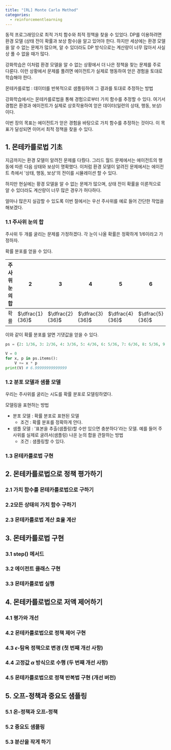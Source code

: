 ```yaml
---
title: "[RL] Monte Carlo Method"
categories: 
  - reinforcementlearning
---
```

동적 프로그래밍으로 최적 가치 함수와 최적 정책을 찾을 수 있었다. DP를 이용하려면 환경 모델 (상태 전이 확률과 보상 함수)을 알고 있어야 한다. 하지만 세상에는 환경 모델을 알 수 없는 문제가 많으며, 알 수 있더라도 DP 방식으로는 계산량이 너무 많아서 사실상 풀 수 없을 때가 많다.

강화학습은 이처럼 환경 모델을 알 수 없는 상황에서 더 나은 정책을 찾는 문제를 주로 다룬다. 이런 상황에서 문제를 풀려면 에이전트가 실제로 행동하여 얻은 경험을 토대로 학습해야 한다.

몬테카를로법 : 데이터를 반복적으로 샘플링하여 그 결과를 토대로 추정하는 방법

강화학습에서는 몬테카를로법을 통해 경험으로부터 가치 함수를 추정할 수 있다. 여기서 경험은 환경과 에이전트가 실제로 상호작용하여 얻은 데이터(일련의 상태, 행동, 보상)이다.

이번 장의 목표는 에이전트가 얻은 경험을 바탕으로 가치 함수를 추정하는 것이다. 이 목표가 달성되면 이어서 최적 정책을 찾을 수 있다.

## 1. 몬테카를로법 기초

지금까지는 환경 모델이 알려진 문제를 다뤘다. 그리드 월드 문제에서는 에이전트의 행동에 따른 다음 상태와 보상이 명확했다. 이처럼 환경 모델이 알려진 문제에서는 에이전트 측에서 '상태, 행동, 보상'의 전이를 시뮬레이션 할 수 있다.

하지만 현실에는 황경 모델을 알 수 없는 문제가 많으며, 상태 전이 확률을 이론적으로 알 수 있더라도 계산량이 너무 많은 경우가 허다하다.

얼마나 많은지 실감할 수 있도록 이번 절에서는 우선 주사위를 예로 들어 간단한 작업을 해보겠다.

### 1.1 주사위 눈의 합

주사위 두 개를 굴리는 문제를 가정하겠다. 각 눈이 나올 확률은 정확하게 1/6이라고 가정하자.

확률 분포를 얻을 수 있다.

|주사위 눈의 합|2|3|4|5|6|7|8|9|10|11|12|
|---|---|---|---|---|---|---|---|---|---|---|---|
|확률|$\dfrac{1}{36}$|$\dfrac{2}{36}$|$\dfrac{3}{36}$|$\dfrac{4}{36}$|$\dfrac{5}{36}$|$\dfrac{6}{36}$|$\dfrac{5}{36}$|$\dfrac{4}{36}$|$\dfrac{3}{36}$|$\dfrac{2}{36}$|$\dfrac{1}{36}$|

이와 같이 확률 분포를 알면 기댓값을 얻을 수 있다.

```py
ps = {2: 1/36, 3: 2/36, 4: 3/36, 5: 4/36, 6: 5/36, 7: 6/36, 8: 5/36, 9: 4/36, 10: 3/36, 11: 2/36, 12: 1/36}

V = 0
for x, p in ps.items():
    V += x * p
print(V) # 6.99999999999999
```

### 1.2 분포 모델과 샘플 모델

우리는 주사위를 굴리는 시도를 확률 분포로 모델링하였다.

모델링을 표현하는 방법

- 분포 모델 : 확률 분포로 표현된 모델
  - 조건 : 확률 분포를 정확하게 안다.
- 샘플 모델 : '표본을 추출(샘플링)할 수만 있으면 충분하다'라는 모델. 예를 들어 주사위를 실제로 굴려서(샘플링) 나온 눈의 합을 관찰하는 방법
  - 조건 : 샘플링할 수 있다.

### 1.3 몬테카를로법 구현

## 2. 몬테카를로법으로 정책 평가하기

### 2.1 가치 함수를 몬테카를로법으로 구하기

### 2.2모든 상태의 가치 함수 구하기

### 2.3 몬테카를로법 계산 효율 계산

## 3. 몬테카를로법 구현

### 3.1 step() 메서드

### 3.2 에이전트 클래스 구현

### 3.3 몬테카를로법 실행

## 4. 몬테카를로법으로 저액 제어하기

### 4.1 평가와 개선

### 4.2 몬테카를로법으로 정책 제어 구현

### 4.3 $\epsilon$-탐욕 정책으로 변경 (첫 번째 개선 사항)

### 4.4 고정값 $\alpha$ 방식으로 수행 (두 번째 개선 사항)

### 4.5 몬테카를로법으로 정책 반복법 구현 (개선 버전)

## 5. 오프-정책과 중요도 샘플링

### 5.1 온-정책과 오프-정책

### 5.2 중요도 샘플링

### 5.3 분산을 작게 하기
